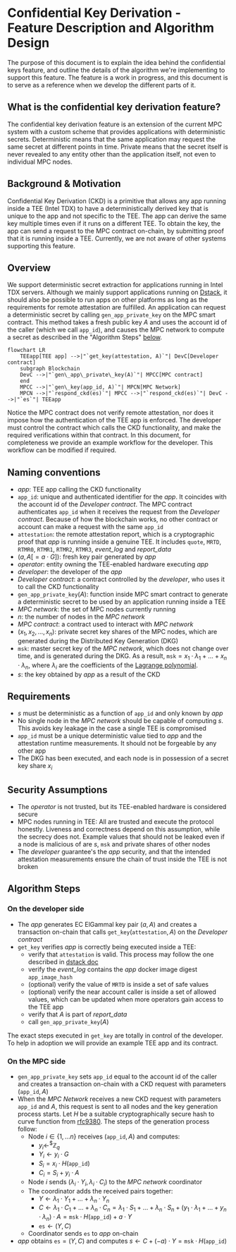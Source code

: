 # Confidential Key Derivation - Feature Description and Algorithm Design

The purpose of this document is to explain the idea behind the confidential keys
feature, and outline the details of the algorithm we're implementing to support
this feature. The feature is a work in progress, and this document is to serve
as a reference when we develop the different parts of it.

## What is the confidential key derivation feature?

The confidential key derivation feature is an extension of the current MPC
system with a custom scheme that provides applications with
deterministic secrets. Deterministic means that the same
application may request the same secret at different points in time. Private
means that the secret itself is never revealed to any entity other than the
application itself, not even to individual MPC nodes.

## Background & Motivation

Confidential Key Derivation (CKD) is a primitive that allows any app running
inside a TEE (Intel TDX) to have a deterministically derived key that is unique
to the app and not specific to the TEE. The app can derive the same key multiple
times even if it runs on a different TEE. To obtain the key, the app can send a
request to the MPC contract on-chain, by submitting proof that it is running
inside a TEE. Currently, we are not aware of other systems supporting this
feature.

## Overview

We support deterministic secret extraction for applications running in Intel TDX
servers. Although we mainly support applications running on
[Dstack](https://github.com/Dstack-TEE/dstack), it should also be possible to
run apps on other platforms as long as the requirements for remote attestation
are fulfilled. An application can request a deterministic secret by calling
$`\texttt{gen\_app\_private\_key}`$ on the MPC smart contract. This method takes
a fresh public key $A$ and uses the account id of the caller (which we call
$`\texttt{app\_id}`$), and causes the MPC network to compute a secret as
described in the "Algorithm Steps" [below](#algorithm-steps).

```mermaid
flowchart LR
    TEEapp[TEE app] -->|"`get_key(attestation, A)`"| DevC[Developer contract]
    subgraph Blockchain
    DevC -->|"`gen\_app\_private\_key(A)`"| MPCC[MPC contract]
    end
    MPCC -->|"`gen\_key(app_id, A)`"| MPCN[MPC Network]
    MPCN -->|"`respond_ckd(es)`"| MPCC -->|"`respond_ckd(es)`"| DevC -->|"`es`"| TEEapp

```

Notice the MPC contract does not verify remote attestation, nor does it impose
how the authentication of the TEE app is enforced. The developer must control
the contract which calls the CKD functionality, and make the required
verifications within that contract. In this document, for completeness we
provide an example workflow for the developer. This workflow can be modified if
required.

## Naming conventions

- *app*: TEE app calling the CKD functionality
- $`\texttt{app\_id}`$: unique and authenticated identifier for the *app*. It
  coincides with the account id of the *Developer contract*. The MPC contract
  authenticates $`\texttt{app\_id}`$ when it receives the request from the
  *Developer contract*. Because of how the blockchain works, no other contract
  or account can make a request with the same $`\texttt{app\_id}`$
- $`\texttt{attestation}`$: the remote attestation report, which is a
cryptographic proof that *app* is running inside a genuine TEE. It includes
$\texttt{quote}$, $\texttt{MRTD}$, $\texttt{RTMR0}$, $\texttt{RTMR1}$,
$\texttt{RTMR2}$, $\texttt{RTMR3}$, *event_log* and *report_data*
- $`(a,A[=a \cdot G])`$: fresh key pair generated by *app*
- *operator*: entity owning the TEE-enabled hardware executing *app*
- *developer*: the developer of the *app*
- *Developer contract*: a contract controlled by the *developer*, who uses it to
  call the CKD functionality
- $`\texttt{gen\_app\_private\_key}(A)`$: function inside MPC smart contract to
  generate a deterministic secret to be used by an application running inside a
  TEE
- *MPC network*: the set of MPC nodes currently running
- $n$: the number of nodes in the *MPC network*
- *MPC contract*: a contract used to interact with *MPC network*
- $`(x_1, x_2, \ldots, x_n)`$: private secret key shares of the MPC nodes, which
  are generated during the Distributed Key Generation (DKG)
- $`\texttt{msk}`$: master secret key of the *MPC network*, which does not
  change over time, and is generated during the DKG. As a result, $`\texttt{msk}
  = x_1 \cdot λ_1 + \ldots + x_n \cdot λ_n`$, where $λ_i$ are the coefficients
  of the
  [Lagrange polynomial](https://en.wikipedia.org/wiki/Lagrange_polynomial).
- $`s`$: the key obtained by *app* as a result of the CKD

## Requirements

- $`s`$ must be deterministic as a function of $`\texttt{app\_id}`$ and only
  known by *app*
- No single node in the *MPC network* should be capable of computing $`s`$. This
avoids key leakage in the case a single TEE is compromised
- $`\texttt{app\_id}`$ must be a unique deterministic value tied to *app* and
the attestation runtime measurements. It should not be forgeable by any other
app
- The DKG has been executed, and each node is in possession of a secret key
  share $x_i$

## Security Assumptions

- The *operator* is not trusted, but its TEE-enabled hardware is considered
  secure
- MPC nodes running in TEE: All are trusted and execute the protocol honestly.
  Liveness and correctness depend on this assumption, while the secrecy does
  not. Example values that should not be leaked even if a node is malicious of
  are $`s`$, $`\texttt{msk}`$ and private shares of other nodes
- The *developer* guarantee's the *app* security, and that the intended
attestation measurements ensure the chain of trust inside the TEE is not broken

## Algorithm Steps

### On the developer side

- The *app* generates EC ElGammal key pair $`(a, A)`$ and creates a transaction
  on-chain that calls $`\texttt{get\_key}(\texttt{attestation},A)`$ on the
  *Developer contract*
- $`\texttt{get\_key}`$ verifies *app* is correctly being executed inside a TEE:
  - verify that $`\texttt{attestation}`$ is valid. This process may follow the one described in [dstack
  doc](https://github.com/Dstack-TEE/dstack/blob/6b77340cf530b4532c5815039a74bb3a60302378/attestation.md)
  - verify the *event_log* contains the *app* docker image digest
    $`\texttt{app\_image\_hash}`$
  - (optional) verify the value of $`\texttt{MRTD}`$ is inside a set of safe
    values
  - (optional) verify the near account caller is inside a set of allowed values,
    which can be updated when more operators gain access to the TEE app
  - verify that $`A`$ is part of *report_data*
  - call $`\texttt{gen\_app\_private\_key}(A)`$

The exact steps executed in $`\texttt{get\_key}`$ are totally in control of the
developer. To help in adoption we will provide an example TEE app and its
contract.

### On the MPC side

- $`\texttt{gen\_app\_private\_key}`$ sets $`\texttt{app\_id}`$ equal to the
  account id of the caller and creates a transaction on-chain with a CKD
  request with parameters $`(\texttt{app\_id},A)`$
- When the *MPC Network* receives a new CKD request with parameters
  $`\texttt{app\_id}`$ and $`A`$, this request is sent to all nodes and the key
  generation process starts. Let $`H`$ be a suitable cryptographically
  secure hash to curve function from
  [rfc9380](https://datatracker.ietf.org/doc/rfc9380/). The steps of the
  generation process follow:
  - Node $`i\in \{1, \ldots n\}`$ receives $`(\texttt{app\_id}, A)`$ and
    computes:
    - $`y_i  \gets^{\$} \mathbb{Z}_q`$
    - $`Y_i \gets y_i \cdot G`$
    - $`S_i = x_i \cdot H(\texttt{app\_id})`$
    - $`C_i =  S_i + y_i \cdot A`$
  - Node $`i`$ sends $`(λ_i \cdot Y_i, λ_i \cdot C_i)`$ to the *MPC network*
    coordinator
  - The coordinator adds the received pairs together:
    - $`Y \gets λ_1 \cdot Y_1 + \ldots + λ_n \cdot Y_n`$
    - $`C \gets λ_1 \cdot C_1 + \ldots + λ_n \cdot C_n = λ_1 \cdot S_1 + \ldots +
    λ_n \cdot S_n + ({y_1 \cdot λ_1 + \ldots + y_n \cdot λ_n }) \cdot A =
    \texttt{msk} \cdot H(\texttt{app\_id}) + a \cdot Y`$
    - $`\texttt{es} \gets (Y, C) `$
  - Coordinator sends $`\texttt{es}`$ to *app* on-chain
- *app* obtains $`\texttt{es} = (Y, C)`$ and computes $`s \gets C + (- a) \cdot
    Y = \texttt{msk} \cdot H(\texttt{app\_id})`$
